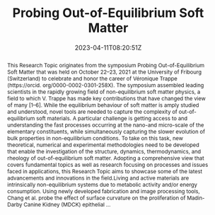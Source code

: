 ---
title: "Probing Out-of-Equilibrium Soft Matter"
authors:
- admin
- Alberto Fernandez-Nieves
- Emanuela Del Gado
- Irmgard Bischofberger
- Ramon Castañeda-Priego
- Luca Cipelletti

#author_notes:
#- "author1 note"
#- "author2 note"
date: "2023-04-11T08:20:51Z"
doi: "10.3389/978-2-83252-035-2"

# Schedule page publish date (NOT publication's date).
publishDate: "2024-04-15T00:00:00Z"

# Publication type.
# Legend: 0 = Uncategorized; 1 = Conference paper; 2 = Journal article;
# 3 = Preprint / Working Paper; 4 = Report; 5 = Book; 6 = Book section;
# 7 = Thesis; 8 = Patent
publication_types: ["article-journal"]

# Publication name and optional abbreviated publication name.
publication: "*Frontiers In Physics* **11**, 1173632"
publication_short: "*Frontiers in Physics* **11**, 1173632"

abstract: "This Research Topic originates from the symposium Probing Out-of-Equilibrium Soft Matter that was held on October 22–23, 2021 at the University of Fribourg (Switzerland) to celebrate and honor the career of Véronique Trappe (https://orcid. org/0000-0002-0301-258X). The symposium assembled leading scientists in the rapidly growing field of non-equilibrium soft matter physics, a field to which V. Trappe has made key contributions that have changed the view of many [1–6]. While the equilibrium behaviour of soft matter is amply studied and understood, novel tools are needed to capture the complexity of out-of-equilibrium soft materials. A particular challenge is getting access to and understanding the fast processes occurring at the nano-and micro-scale of the elementary constituents, while simultaneously capturing the slower evolution of bulk properties in non-equilibrium conditions. To take on this task, new theoretical, numerical and experimental methodologies need to be developed that enable the investigation of the structure, dynamics, thermodynamics, and rheology of out-of-equilibrium soft matter. Adopting a comprehensive view that covers fundamental topics as well as research focusing on processes and issues faced in applications, this Research Topic aims to showcase some of the latest advancements and innovations in the field.Living and active materials are intrinsically non-equilibrium systems due to metabolic activity and/or energy consumption. Using newly developed fabrication and image processing tools, Chang et al. probe the effect of surface curvature on the proliferation of Madin-Darby Canine Kidney (MDCK) epithelial …"

# Summary. An optional shortened abstract.
summary:

tags:
#- tag1
#- tag2
featured: false

links:
#- name: Link
#  url: "link..."
#url_pdf: ''
#url_code: ''
#url_dataset: ''
#url_poster: ''
#url_project: ''
#url_slides: ''
#url_source: ''
#url_video: ''

# Featured image
# To use, add an image named `featured.jpg/png` to your page's folder. 
#image:
#  caption: ""
#  focal_point: ""
#  preview_only: false

# Associated Projects (optional).
#   Associate this publication with one or more of your projects.
#   Simply enter your project's folder or file name without extension.
#   E.g. `internal-project` references `content/project/internal-project/index.md`.
#   Otherwise, set `projects: []`.
projects: []

# Slides (optional).
#   Associate this publication with Markdown slides.
#   Simply enter your slide deck's filename without extension.
#   E.g. `slides: "example"` references `content/slides/example/index.md`.
#   Otherwise, set `slides: ""`.
slides:

# Comments (optional).
#   Enable comments in the page.
commentable: false
---